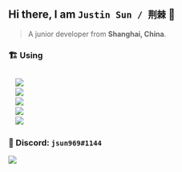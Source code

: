 ## Hi there, I am `Justin Sun / 荆棘` 👋

> A junior developer from **Shanghai, China**.

### 🏗️ Using

<code>
  <img src="https://img.shields.io/badge/typescript-%23007ACC.svg?style=for-the-badge&logo=typescript&logoColor=white"/>
  <img src="https://img.shields.io/badge/react-%2320232a.svg?style=for-the-badge&logo=react&logoColor=%2361DAFB"/>
  <img src="https://img.shields.io/badge/vite-%23646CFF.svg?style=for-the-badge&logo=vite&logoColor=white"/>
  <img src="https://img.shields.io/badge/Next-black?style=for-the-badge&logo=next.js&logoColor=white"/>
  <img src="https://img.shields.io/badge/React%20Hook%20Form-%23EC5990.svg?style=for-the-badge&logo=reacthookform&logoColor=white"/>
</code>

### 💬 Discord: `jsun969#1144`

<img  src="https://github-readme-stats.vercel.app/api?username=jsun969&show_icons=true&theme=graywhite" />
